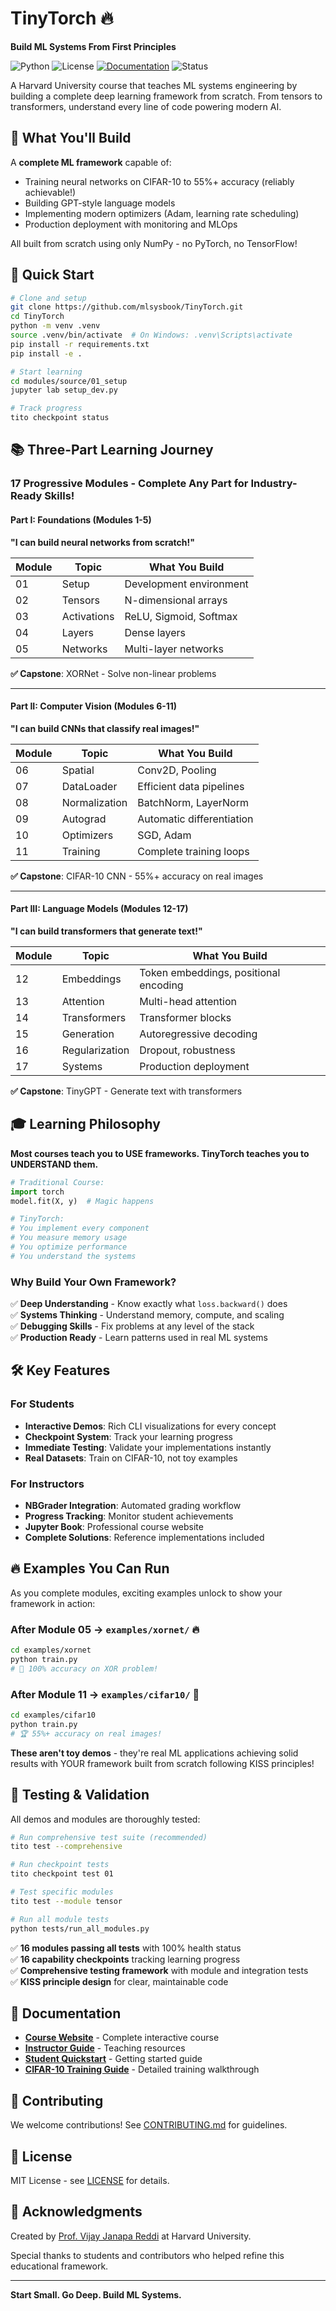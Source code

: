# TinyTorch 🔥

**Build ML Systems From First Principles**

![Python](https://img.shields.io/badge/python-3.8+-blue.svg)
![License](https://img.shields.io/badge/license-MIT-green.svg)
[![Documentation](https://img.shields.io/badge/docs-jupyter_book-orange.svg)](https://mlsysbook.github.io/TinyTorch/)
![Status](https://img.shields.io/badge/status-active-success.svg)

A Harvard University course that teaches ML systems engineering by building a complete deep learning framework from scratch. From tensors to transformers, understand every line of code powering modern AI.

## 🎯 What You'll Build

A **complete ML framework** capable of:
- Training neural networks on CIFAR-10 to 55%+ accuracy (reliably achievable!)
- Building GPT-style language models  
- Implementing modern optimizers (Adam, learning rate scheduling)
- Production deployment with monitoring and MLOps

All built from scratch using only NumPy - no PyTorch, no TensorFlow!

## 🚀 Quick Start

```bash
# Clone and setup
git clone https://github.com/mlsysbook/TinyTorch.git
cd TinyTorch
python -m venv .venv
source .venv/bin/activate  # On Windows: .venv\Scripts\activate
pip install -r requirements.txt
pip install -e .

# Start learning
cd modules/source/01_setup
jupyter lab setup_dev.py

# Track progress
tito checkpoint status
```

## 📚 Three-Part Learning Journey

### **17 Progressive Modules** - Complete Any Part for Industry-Ready Skills!

#### **Part I: Foundations** (Modules 1-5)
**"I can build neural networks from scratch!"**

| Module | Topic | What You Build |
|--------|-------|----------------|
| 01 | Setup | Development environment |
| 02 | Tensors | N-dimensional arrays |
| 03 | Activations | ReLU, Sigmoid, Softmax |
| 04 | Layers | Dense layers |
| 05 | Networks | Multi-layer networks |

**✅ Capstone**: XORNet - Solve non-linear problems

---

#### **Part II: Computer Vision** (Modules 6-11)
**"I can build CNNs that classify real images!"**

| Module | Topic | What You Build |
|--------|-------|----------------|
| 06 | Spatial | Conv2D, Pooling |
| 07 | DataLoader | Efficient data pipelines |
| 08 | Normalization | BatchNorm, LayerNorm |
| 09 | Autograd | Automatic differentiation |
| 10 | Optimizers | SGD, Adam |
| 11 | Training | Complete training loops |

**✅ Capstone**: CIFAR-10 CNN - 55%+ accuracy on real images

---

#### **Part III: Language Models** (Modules 12-17)
**"I can build transformers that generate text!"**

| Module | Topic | What You Build |
|--------|-------|----------------|
| 12 | Embeddings | Token embeddings, positional encoding |
| 13 | Attention | Multi-head attention |
| 14 | Transformers | Transformer blocks |
| 15 | Generation | Autoregressive decoding |
| 16 | Regularization | Dropout, robustness |
| 17 | Systems | Production deployment |

**✅ Capstone**: TinyGPT - Generate text with transformers

## 🎓 Learning Philosophy

**Most courses teach you to USE frameworks. TinyTorch teaches you to UNDERSTAND them.**

```python
# Traditional Course:
import torch
model.fit(X, y)  # Magic happens

# TinyTorch:
# You implement every component
# You measure memory usage
# You optimize performance
# You understand the systems
```

### Why Build Your Own Framework?

✅ **Deep Understanding** - Know exactly what `loss.backward()` does  
✅ **Systems Thinking** - Understand memory, compute, and scaling  
✅ **Debugging Skills** - Fix problems at any level of the stack  
✅ **Production Ready** - Learn patterns used in real ML systems  

## 🛠️ Key Features

### For Students
- **Interactive Demos**: Rich CLI visualizations for every concept
- **Checkpoint System**: Track your learning progress
- **Immediate Testing**: Validate your implementations instantly
- **Real Datasets**: Train on CIFAR-10, not toy examples

### For Instructors
- **NBGrader Integration**: Automated grading workflow
- **Progress Tracking**: Monitor student achievements
- **Jupyter Book**: Professional course website
- **Complete Solutions**: Reference implementations included

## 🔥 Examples You Can Run

As you complete modules, exciting examples unlock to show your framework in action:

### **After Module 05** → `examples/xornet/` 🔥
```bash
cd examples/xornet
python train.py
# 🎯 100% accuracy on XOR problem!
```

### **After Module 11** → `examples/cifar10/` 🎯  
```bash
cd examples/cifar10
python train.py
# 🏆 55%+ accuracy on real images!
```

**These aren't toy demos** - they're real ML applications achieving solid results with YOUR framework built from scratch following KISS principles!

## 🧪 Testing & Validation

All demos and modules are thoroughly tested:

```bash
# Run comprehensive test suite (recommended)
tito test --comprehensive

# Run checkpoint tests
tito checkpoint test 01

# Test specific modules
tito test --module tensor

# Run all module tests
python tests/run_all_modules.py
```

✅ **16 modules passing all tests** with 100% health status  
✅ **16 capability checkpoints** tracking learning progress  
✅ **Comprehensive testing framework** with module and integration tests  
✅ **KISS principle design** for clear, maintainable code  

## 📖 Documentation

- **[Course Website](https://mlsysbook.github.io/TinyTorch/)** - Complete interactive course
- **[Instructor Guide](docs/INSTRUCTOR_GUIDE.md)** - Teaching resources  
- **[Student Quickstart](docs/STUDENT_QUICKSTART.md)** - Getting started guide
- **[CIFAR-10 Training Guide](docs/cifar10-training-guide.md)** - Detailed training walkthrough

## 🤝 Contributing

We welcome contributions! See [CONTRIBUTING.md](CONTRIBUTING.md) for guidelines.

## 📄 License

MIT License - see [LICENSE](LICENSE) for details.

## 🙏 Acknowledgments

Created by [Prof. Vijay Janapa Reddi](https://vijay.seas.harvard.edu) at Harvard University.

Special thanks to students and contributors who helped refine this educational framework.

---

**Start Small. Go Deep. Build ML Systems.**